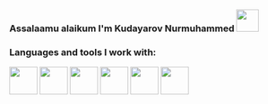 ### Assalaamu alaikum I'm Kudayarov Nurmuhammed <img src="https://media.giphy.com/media/hvRJCLFzcasrR4ia7z/giphy.gif" width="40px"> <br/>
### Languages and tools I work with:
<code><img src="https://upload.wikimedia.org/wikipedia/commons/thumb/6/61/HTML5_logo_and_wordmark.svg/1200px-HTML5_logo_and_wordmark.svg.png" width="50px"></code>
<code><img src="https://perishablepress.com/wp/wp-content/images/2008/misc-chunks/css-logo.jpg" width="50px"></code>
<code><img src="https://logosdownload.com/logo/javascript-logo-512.png" width="50px"></code>
<code><img src="" width="50px"></code>
<code><img src="" width="50px"></code>
<code><img src="" width="50px"></code>
